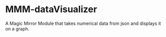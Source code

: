 # MMM-dataVisualizer
A Magic Mirror Module that takes numerical data from json and displays it on a graph.

